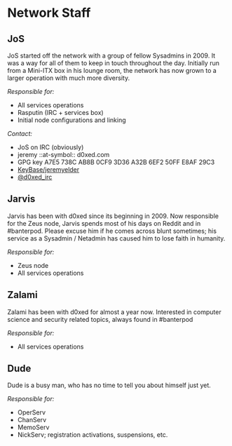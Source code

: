 Network Staff
===========

JoS
-------
   JoS started off the network with a group of fellow Sysadmins in 2009. It was a way for all of them to keep in touch throughout the day. Initially run from a Mini-ITX box in his lounge room, the network has now grown to a larger operation with much more diversity.

   *Responsible for:*

   * All services operations
   * Rasputin (IRC + services box)
   * Initial node configurations and linking

   *Contact:*

   * JoS on IRC (obviously)
   * jeremy ::at-symbol:: d0xed.com
   * GPG key A7E5 738C AB8B 0CF9 3D36  A32B 6EF2 50FF E8AF 29C3
   * [KeyBase/jeremyelder](https://keybase.io/jeremyelder)
   * [@d0xed_irc](https://twitter.com/d0xed_irc)

Jarvis
-------
  Jarvis has been with d0xed since its beginning in 2009.  Now responsible for the Zeus node, Jarvis spends most of his days on Reddit and in #banterpod.  Please excuse him if he comes across blunt sometimes; his service as a Sysadmin / Netadmin has caused him to lose faith in humanity.

   *Responsible for:*

   * Zeus node
   * All services operations

Zalami
-------
 Zalami has been with d0xed for almost a year now. Interested in computer science and security related topics, always found in #banterpod

   *Responsible for:*

   * All services operations 

Dude
-------
 Dude is a busy man, who has no time to tell you about himself just yet.

   *Responsible for:*

   * OperServ
   * ChanServ
   * MemoServ
   * NickServ; registration activations, suspensions, etc.

